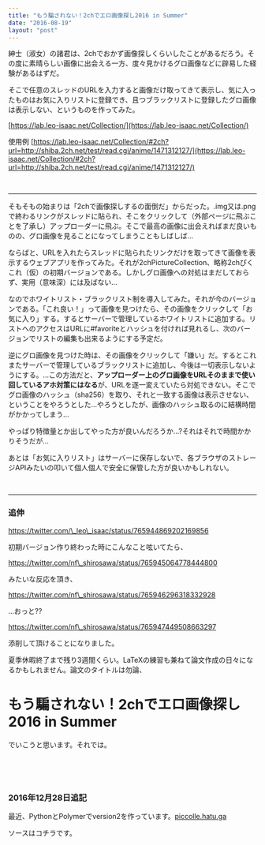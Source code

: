 ```yaml
---
title: "もう騙されない！2chでエロ画像探し2016 in Summer"
date: "2016-08-19"
layout: "post"
---
```


紳士（淑女）の諸君は、2chでおかず画像探しくらいしたことがあるだろう。その度に素晴らしい画像に出会える一方、度々見かけるグロ画像などに辟易した経験があるはずだ。

そこで任意のスレッドのURLを入力すると画像だけ取ってきて表示し、気に入ったものはお気に入りリストに登録でき、且つブラックリストに登録したグロ画像は表示しない、というものを作ってみた。

[https://lab.leo-isaac.net/Collection/](https://lab.leo-isaac.net/Collection/)

使用例 [https://lab.leo-isaac.net/Collection/#2ch?url=http://shiba.2ch.net/test/read.cgi/anime/1471312127/](https://lab.leo-isaac.net/Collection/#2ch?url=http://shiba.2ch.net/test/read.cgi/anime/1471312127/)

 

* * *

そもそもの始まりは「2chで画像探しするの面倒だ」からだった。.img又は.pngで終わるリンクがスレッドに貼られ、そこをクリックして（外部ページに飛ぶことを了承し）アップローダーに飛ぶ。そこで最高の画像に出会えればまだ良いものの、グロ画像を見ることになってしまうこともしばしば...

ならばと、URLを入れたらスレッドに貼られたリンクだけを取ってきて画像を表示するウェブアプリを作ってみた。それが2chPictureCollection、略称2chぴくこれ（仮）の初期バージョンである。しかしグロ画像への対処はまだしておらず、実用（意味深）には及ばない...

なのでホワイトリスト・ブラックリスト制を導入してみた。それが今のバージョンである。「これ良い！」って画像を見つけたら、その画像をクリックして「お気に入り」する。するとサーバーで管理しているホワイトリストに追加する。リストへのアクセスはURLに#favoriteとハッシュを付ければ見れるし、次のバージョンでリストの編集も出来るようにする予定だ。

逆にグロ画像を見つけた時は、その画像をクリックして「嫌い」だ。するとこれまたサーバーで管理しているブラックリストに追加し、今後は一切表示しないようにする。...この方法だと、**アップローダー上のグロ画像をURLそのままで使い回しているアホ対策にはなる**が、URLを逐一変えていたら対処できない。そこでグロ画像のハッシュ（sha256）を取り、それと一致する画像は表示させない、ということをやろうとした...やろうとしたが、画像のハッシュ取るのに結構時間がかかってしまう...

やっぱり特徴量とか出してやった方が良いんだろうか...?それはそれで時間かかりそうだが...

あとは「お気に入りリスト」はサーバーに保存しないで、各ブラウザのストレージAPIみたいの叩いて個人個人で安全に保管した方が良いかもしれない。

 

* * *

### 追伸

https://twitter.com/\_leo\_isaac/status/765944869202169856

初期バージョン作り終わった時にこんなこと呟いてたら、

https://twitter.com/nf\_shirosawa/status/765945064778444800

みたいな反応を頂き、

https://twitter.com/nf\_shirosawa/status/765946296318332928

...おっと??

https://twitter.com/nf\_shirosawa/status/765947449508663297

添削して頂けることになりました。

夏季休暇終了まで残り3週間くらい。LaTeXの練習も兼ねて論文作成の日々になるかもしれません。論文のタイトルは勿論、

# もう騙されない！2chでエロ画像探し2016 in Summer

でいこうと思います。それでは。

 

 

### **2016年12月28日追記**

最近、PythonとPolymerでversion2を作っています。[piccolle.hatu.ga](https://piccolle.hatu.ga)

ソースはコチラです。

<script src="//cdn.jsdelivr.net/github-cards/latest/widget.js"></script>
